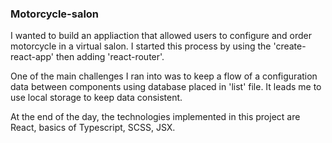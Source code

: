 ### Motorcycle-salon


I wanted to build an appliaction that allowed users to configure and order motorcycle in a virtual salon.
I started this process by using the 'create-react-app' then adding 'react-router'. 

One of the main challenges I ran into was to keep a flow of a configuration data between components using database placed in 'list' file. It leads me to use local storage to keep data consistent. 

At the end of the day, the technologies implemented in this project are React, basics of Typescript, SCSS, JSX.
